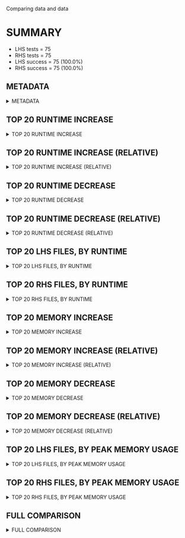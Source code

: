 Comparing data and data


# SUMMARY
- LHS tests = 75
- RHS tests = 75
- LHS success = 75  (100.0%)
- RHS success = 75  (100.0%)


## METADATA

<details><summary>METADATA</summary>

# LHS
<pre>
Ramon benchmark for Z3
-
Job description: 
Job tag: smt_qfaufbv-threads-4-none
Runner: lev-ripper
Z3 repo: ilanashapiro/z3
Z3 commit: 47ce383ab5ffb3930ebc99a3d81d5b4e7b62f521
Z3 branch: 
Z3 options: "-T:30 smt.threads=4 tactic.default_tactic=smt smt_parallel.never_cube=true smt_parallel.share_conflicts=false smt_parallel.share_units=false"
Z3 inputs: inputs/QF_AUFBV
Z3 commit message: Merge branch 'Z3Prover:master' into parallel-solving

</pre>
# RHS
<pre>
Ramon benchmark for Z3
-
Job description: 
Job tag: smt_qfaufbv-threads-4-none
Runner: lev-ripper
Z3 repo: ilanashapiro/z3
Z3 commit: 47ce383ab5ffb3930ebc99a3d81d5b4e7b62f521
Z3 branch: 
Z3 options: "-T:30 smt.threads=4 tactic.default_tactic=smt smt_parallel.never_cube=true smt_parallel.share_conflicts=false smt_parallel.share_units=false"
Z3 inputs: inputs/QF_AUFBV
Z3 commit message: Merge branch 'Z3Prover:master' into parallel-solving

</pre>
</details>


## TOP 20 RUNTIME INCREASE

<details><summary>TOP 20 RUNTIME INCREASE</summary>

|FILE                                                                                        |TIME_L     |TIME_R     |DIFF(s)    |DIFF(%)|
|-------------|-------------:|-------------:|--------------:|------------:|
|QF_AUFBV/2019-Gonzalvez/opStructure_C_16_32_2_2.smt2                                        |  30.353s  |  30.353s  |   0.000s  | 0.0%|
|QF_AUFBV/2019-Gonzalvez/opStructure_MBA_6.smt2                                              |  30.840s  |  30.840s  |   0.000s  | 0.0%|
|QF_AUFBV/2019-Gonzalvez/opStructure_MBA_7.smt2                                              |  30.757s  |  30.757s  |   0.000s  | 0.0%|
|QF_AUFBV/2019-Gonzalvez/opStructure_NPT_1.smt2                                              |  30.049s  |  30.049s  |   0.000s  | 0.0%|
|QF_AUFBV/2019-Gonzalvez/opStructure_NPT_2.smt2                                              |   0.602s  |   0.602s  |   0.000s  | 0.0%|
|QF_AUFBV/2019-Gonzalvez/opStructure_O_16_24_2_2.smt2                                        |  30.213s  |  30.213s  |   0.000s  | 0.0%|
|QF_AUFBV/2019-Gonzalvez/opStructure_O_16_32_2_2.smt2                                        |  30.226s  |  30.226s  |   0.000s  | 0.0%|
|QF_AUFBV/2019-Gonzalvez/opStructure_O_32_16_2_2.smt2                                        |  30.227s  |  30.227s  |   0.000s  | 0.0%|
|QF_AUFBV/2019-Gonzalvez/opStructure_O_32_32_2_2.smt2                                        |  30.219s  |  30.219s  |   0.000s  | 0.0%|
|QF_AUFBV/2019-Wolf-fmbench/2018E/VexRiscv-regch0-15-compact-mem.smt2                        |  30.069s  |  30.069s  |   0.000s  | 0.0%|
|QF_AUFBV/2019-Wolf-fmbench/2018E/VexRiscv-regch0-20-compact-mem.smt2                        |  30.063s  |  30.063s  |   0.000s  | 0.0%|
|QF_AUFBV/2019-Wolf-fmbench/2018E/VexRiscv-regch0-30-compact-mem.smt2                        |  30.083s  |  30.083s  |   0.000s  | 0.0%|
|QF_AUFBV/2019-Wolf-fmbench/2018E/picorv32-check-compact-mem.smt2                            |  16.943s  |  16.943s  |   0.000s  | 0.0%|
|QF_AUFBV/2019-Wolf-fmbench/2018E/picorv32-pcregs-compact-mem.smt2                           |  30.078s  |  30.078s  |   0.000s  | 0.0%|
|QF_AUFBV/2019-Wolf-fmbench/2018E/ponylink-slaveTXlen-sat-compact-mem.smt2                   |  30.560s  |  30.560s  |   0.000s  | 0.0%|
|QF_AUFBV/2019-Wolf-fmbench/2018E/ponylink-slaveTXlen-unsat-compact-mem.smt2                 |  30.566s  |  30.566s  |   0.000s  | 0.0%|
|QF_AUFBV/2019-Wolf-fmbench/2018E/zipcpu-busdelay-compact-mem.smt2                           |  22.750s  |  22.750s  |   0.000s  | 0.0%|
|QF_AUFBV/2019-Wolf-fmbench/2018E/zipcpu-pfcache-compact-mem.smt2                            |  30.540s  |  30.540s  |   0.000s  | 0.0%|
|QF_AUFBV/2019-Wolf-fmbench/2018E/zipcpu-zipmmu-compact-mem.smt2                             |  30.094s  |  30.094s  |   0.000s  | 0.0%|
|QF_AUFBV/2019-Wolf-fmbench/2019A/picorv32_mutAX_QF_AUFBV_NONINCR.smt2                       |  30.106s  |  30.106s  |   0.000s  | 0.0%|
</details>


## TOP 20 RUNTIME INCREASE (RELATIVE)

<details><summary>TOP 20 RUNTIME INCREASE (RELATIVE)</summary>

|FILE                                                                                        |TIME_L     |TIME_R     |DIFF(s)    |DIFF(%)|
|-------------|-------------:|-------------:|--------------:|------------:|
|QF_AUFBV/2019-Gonzalvez/opStructure_C_16_32_2_2.smt2                                        |  30.353s  |  30.353s  |   0.000s  | 0.0%|
|QF_AUFBV/2019-Gonzalvez/opStructure_MBA_6.smt2                                              |  30.840s  |  30.840s  |   0.000s  | 0.0%|
|QF_AUFBV/2019-Gonzalvez/opStructure_MBA_7.smt2                                              |  30.757s  |  30.757s  |   0.000s  | 0.0%|
|QF_AUFBV/2019-Gonzalvez/opStructure_NPT_1.smt2                                              |  30.049s  |  30.049s  |   0.000s  | 0.0%|
|QF_AUFBV/2019-Gonzalvez/opStructure_NPT_2.smt2                                              |   0.602s  |   0.602s  |   0.000s  | 0.0%|
|QF_AUFBV/2019-Gonzalvez/opStructure_O_16_24_2_2.smt2                                        |  30.213s  |  30.213s  |   0.000s  | 0.0%|
|QF_AUFBV/2019-Gonzalvez/opStructure_O_16_32_2_2.smt2                                        |  30.226s  |  30.226s  |   0.000s  | 0.0%|
|QF_AUFBV/2019-Gonzalvez/opStructure_O_32_16_2_2.smt2                                        |  30.227s  |  30.227s  |   0.000s  | 0.0%|
|QF_AUFBV/2019-Gonzalvez/opStructure_O_32_32_2_2.smt2                                        |  30.219s  |  30.219s  |   0.000s  | 0.0%|
|QF_AUFBV/2019-Wolf-fmbench/2018E/VexRiscv-regch0-15-compact-mem.smt2                        |  30.069s  |  30.069s  |   0.000s  | 0.0%|
|QF_AUFBV/2019-Wolf-fmbench/2018E/VexRiscv-regch0-20-compact-mem.smt2                        |  30.063s  |  30.063s  |   0.000s  | 0.0%|
|QF_AUFBV/2019-Wolf-fmbench/2018E/VexRiscv-regch0-30-compact-mem.smt2                        |  30.083s  |  30.083s  |   0.000s  | 0.0%|
|QF_AUFBV/2019-Wolf-fmbench/2018E/picorv32-check-compact-mem.smt2                            |  16.943s  |  16.943s  |   0.000s  | 0.0%|
|QF_AUFBV/2019-Wolf-fmbench/2018E/picorv32-pcregs-compact-mem.smt2                           |  30.078s  |  30.078s  |   0.000s  | 0.0%|
|QF_AUFBV/2019-Wolf-fmbench/2018E/ponylink-slaveTXlen-sat-compact-mem.smt2                   |  30.560s  |  30.560s  |   0.000s  | 0.0%|
|QF_AUFBV/2019-Wolf-fmbench/2018E/ponylink-slaveTXlen-unsat-compact-mem.smt2                 |  30.566s  |  30.566s  |   0.000s  | 0.0%|
|QF_AUFBV/2019-Wolf-fmbench/2018E/zipcpu-busdelay-compact-mem.smt2                           |  22.750s  |  22.750s  |   0.000s  | 0.0%|
|QF_AUFBV/2019-Wolf-fmbench/2018E/zipcpu-pfcache-compact-mem.smt2                            |  30.540s  |  30.540s  |   0.000s  | 0.0%|
|QF_AUFBV/2019-Wolf-fmbench/2018E/zipcpu-zipmmu-compact-mem.smt2                             |  30.094s  |  30.094s  |   0.000s  | 0.0%|
|QF_AUFBV/2019-Wolf-fmbench/2019A/picorv32_mutAX_QF_AUFBV_NONINCR.smt2                       |  30.106s  |  30.106s  |   0.000s  | 0.0%|
</details>


## TOP 20 RUNTIME DECREASE

<details><summary>TOP 20 RUNTIME DECREASE</summary>

|FILE                                                                                        |TIME_L     |TIME_R     |DIFF(s)    |DIFF(%)|
|-------------|-------------:|-------------:|--------------:|------------:|
|QF_AUFBV/2019-Gonzalvez/opStructure_C_16_32_2_2.smt2                                        |  30.353s  |  30.353s  |   0.000s  | 0.0%|
|QF_AUFBV/2019-Gonzalvez/opStructure_MBA_6.smt2                                              |  30.840s  |  30.840s  |   0.000s  | 0.0%|
|QF_AUFBV/2019-Gonzalvez/opStructure_MBA_7.smt2                                              |  30.757s  |  30.757s  |   0.000s  | 0.0%|
|QF_AUFBV/2019-Gonzalvez/opStructure_NPT_1.smt2                                              |  30.049s  |  30.049s  |   0.000s  | 0.0%|
|QF_AUFBV/2019-Gonzalvez/opStructure_NPT_2.smt2                                              |   0.602s  |   0.602s  |   0.000s  | 0.0%|
|QF_AUFBV/2019-Gonzalvez/opStructure_O_16_24_2_2.smt2                                        |  30.213s  |  30.213s  |   0.000s  | 0.0%|
|QF_AUFBV/2019-Gonzalvez/opStructure_O_16_32_2_2.smt2                                        |  30.226s  |  30.226s  |   0.000s  | 0.0%|
|QF_AUFBV/2019-Gonzalvez/opStructure_O_32_16_2_2.smt2                                        |  30.227s  |  30.227s  |   0.000s  | 0.0%|
|QF_AUFBV/2019-Gonzalvez/opStructure_O_32_32_2_2.smt2                                        |  30.219s  |  30.219s  |   0.000s  | 0.0%|
|QF_AUFBV/2019-Wolf-fmbench/2018E/VexRiscv-regch0-15-compact-mem.smt2                        |  30.069s  |  30.069s  |   0.000s  | 0.0%|
|QF_AUFBV/2019-Wolf-fmbench/2018E/VexRiscv-regch0-20-compact-mem.smt2                        |  30.063s  |  30.063s  |   0.000s  | 0.0%|
|QF_AUFBV/2019-Wolf-fmbench/2018E/VexRiscv-regch0-30-compact-mem.smt2                        |  30.083s  |  30.083s  |   0.000s  | 0.0%|
|QF_AUFBV/2019-Wolf-fmbench/2018E/picorv32-check-compact-mem.smt2                            |  16.943s  |  16.943s  |   0.000s  | 0.0%|
|QF_AUFBV/2019-Wolf-fmbench/2018E/picorv32-pcregs-compact-mem.smt2                           |  30.078s  |  30.078s  |   0.000s  | 0.0%|
|QF_AUFBV/2019-Wolf-fmbench/2018E/ponylink-slaveTXlen-sat-compact-mem.smt2                   |  30.560s  |  30.560s  |   0.000s  | 0.0%|
|QF_AUFBV/2019-Wolf-fmbench/2018E/ponylink-slaveTXlen-unsat-compact-mem.smt2                 |  30.566s  |  30.566s  |   0.000s  | 0.0%|
|QF_AUFBV/2019-Wolf-fmbench/2018E/zipcpu-busdelay-compact-mem.smt2                           |  22.750s  |  22.750s  |   0.000s  | 0.0%|
|QF_AUFBV/2019-Wolf-fmbench/2018E/zipcpu-pfcache-compact-mem.smt2                            |  30.540s  |  30.540s  |   0.000s  | 0.0%|
|QF_AUFBV/2019-Wolf-fmbench/2018E/zipcpu-zipmmu-compact-mem.smt2                             |  30.094s  |  30.094s  |   0.000s  | 0.0%|
|QF_AUFBV/2019-Wolf-fmbench/2019A/picorv32_mutAX_QF_AUFBV_NONINCR.smt2                       |  30.106s  |  30.106s  |   0.000s  | 0.0%|
</details>


## TOP 20 RUNTIME DECREASE (RELATIVE)

<details><summary>TOP 20 RUNTIME DECREASE (RELATIVE)</summary>

|FILE                                                                                        |TIME_L     |TIME_R     |DIFF(s)    |DIFF(%)|
|-------------|-------------:|-------------:|--------------:|------------:|
|QF_AUFBV/2019-Gonzalvez/opStructure_C_16_32_2_2.smt2                                        |  30.353s  |  30.353s  |   0.000s  | 0.0%|
|QF_AUFBV/2019-Gonzalvez/opStructure_MBA_6.smt2                                              |  30.840s  |  30.840s  |   0.000s  | 0.0%|
|QF_AUFBV/2019-Gonzalvez/opStructure_MBA_7.smt2                                              |  30.757s  |  30.757s  |   0.000s  | 0.0%|
|QF_AUFBV/2019-Gonzalvez/opStructure_NPT_1.smt2                                              |  30.049s  |  30.049s  |   0.000s  | 0.0%|
|QF_AUFBV/2019-Gonzalvez/opStructure_NPT_2.smt2                                              |   0.602s  |   0.602s  |   0.000s  | 0.0%|
|QF_AUFBV/2019-Gonzalvez/opStructure_O_16_24_2_2.smt2                                        |  30.213s  |  30.213s  |   0.000s  | 0.0%|
|QF_AUFBV/2019-Gonzalvez/opStructure_O_16_32_2_2.smt2                                        |  30.226s  |  30.226s  |   0.000s  | 0.0%|
|QF_AUFBV/2019-Gonzalvez/opStructure_O_32_16_2_2.smt2                                        |  30.227s  |  30.227s  |   0.000s  | 0.0%|
|QF_AUFBV/2019-Gonzalvez/opStructure_O_32_32_2_2.smt2                                        |  30.219s  |  30.219s  |   0.000s  | 0.0%|
|QF_AUFBV/2019-Wolf-fmbench/2018E/VexRiscv-regch0-15-compact-mem.smt2                        |  30.069s  |  30.069s  |   0.000s  | 0.0%|
|QF_AUFBV/2019-Wolf-fmbench/2018E/VexRiscv-regch0-20-compact-mem.smt2                        |  30.063s  |  30.063s  |   0.000s  | 0.0%|
|QF_AUFBV/2019-Wolf-fmbench/2018E/VexRiscv-regch0-30-compact-mem.smt2                        |  30.083s  |  30.083s  |   0.000s  | 0.0%|
|QF_AUFBV/2019-Wolf-fmbench/2018E/picorv32-check-compact-mem.smt2                            |  16.943s  |  16.943s  |   0.000s  | 0.0%|
|QF_AUFBV/2019-Wolf-fmbench/2018E/picorv32-pcregs-compact-mem.smt2                           |  30.078s  |  30.078s  |   0.000s  | 0.0%|
|QF_AUFBV/2019-Wolf-fmbench/2018E/ponylink-slaveTXlen-sat-compact-mem.smt2                   |  30.560s  |  30.560s  |   0.000s  | 0.0%|
|QF_AUFBV/2019-Wolf-fmbench/2018E/ponylink-slaveTXlen-unsat-compact-mem.smt2                 |  30.566s  |  30.566s  |   0.000s  | 0.0%|
|QF_AUFBV/2019-Wolf-fmbench/2018E/zipcpu-busdelay-compact-mem.smt2                           |  22.750s  |  22.750s  |   0.000s  | 0.0%|
|QF_AUFBV/2019-Wolf-fmbench/2018E/zipcpu-pfcache-compact-mem.smt2                            |  30.540s  |  30.540s  |   0.000s  | 0.0%|
|QF_AUFBV/2019-Wolf-fmbench/2018E/zipcpu-zipmmu-compact-mem.smt2                             |  30.094s  |  30.094s  |   0.000s  | 0.0%|
|QF_AUFBV/2019-Wolf-fmbench/2019A/picorv32_mutAX_QF_AUFBV_NONINCR.smt2                       |  30.106s  |  30.106s  |   0.000s  | 0.0%|
</details>


## TOP 20 LHS FILES, BY RUNTIME

<details><summary>TOP 20 LHS FILES, BY RUNTIME</summary>

|FILE                                                                                       |TIME     |MEM        |
|------------|----------:|---------:|
|QF_AUFBV/20231002-nysm/sha512_block_data_order_loop_inductive_invariantLoopInductive.smt2  |  30.985s |9541.0MiB|
|QF_AUFBV/20231002-nysm/sha512_block_armv8_loop_inductive_invariantLoopInductive.smt2       |  30.969s |8642.0MiB|
|QF_AUFBV/2019-Gonzalvez/opStructure_MBA_6.smt2                                             |  30.840s |7368.0MiB|
|QF_AUFBV/2019-Gonzalvez/opStructure_MBA_7.smt2                                             |  30.757s |7236.0MiB|
|QF_AUFBV/2019-Wolf-fmbench/2018E/ponylink-slaveTXlen-unsat-compact-mem.smt2                |  30.566s |4849.0MiB|
|QF_AUFBV/2019-Wolf-fmbench/2018E/ponylink-slaveTXlen-sat-compact-mem.smt2                  |  30.560s |4960.0MiB|
|QF_AUFBV/2019-Wolf-fmbench/2018E/zipcpu-pfcache-compact-mem.smt2                           |  30.540s |4564.0MiB|
|QF_AUFBV/20231002-nysm/sha512_block_armv8_loop_inductive_invariant_no_rewriteLoopInductive.smt2 |  30.465s |3337.0MiB|
|QF_AUFBV/20231002-nysm/sha512_block_data_order_one_block_correct_fn_calls_equal_no_rewrite.smt2 |  30.375s |3193.0MiB|
|QF_AUFBV/20231002-nysm/sha512_block_data_order_loop_inductive_invariant_no_rewriteLoopInductive.smt2 |  30.367s |2827.0MiB|
|QF_AUFBV/20210301-Alive2/gcc/073_gcc.smt2                                                  |  30.359s |3109.0MiB|
|QF_AUFBV/2019-Gonzalvez/opStructure_C_16_32_2_2.smt2                                       |  30.353s |2963.0MiB|
|QF_AUFBV/2019-Gonzalvez/opStructure_O_32_16_2_2.smt2                                       |  30.227s |1865.0MiB|
|QF_AUFBV/2019-Gonzalvez/opStructure_O_16_32_2_2.smt2                                       |  30.226s |1879.0MiB|
|QF_AUFBV/2019-Gonzalvez/opStructure_O_32_32_2_2.smt2                                       |  30.219s |1950.0MiB|
|QF_AUFBV/2019-Gonzalvez/opStructure_O_16_24_2_2.smt2                                       |  30.213s |1830.0MiB|
|QF_AUFBV/20210301-Alive2/sqlite3/823_sqlite3.smt2                                          |  30.180s |1440.0MiB|
|QF_AUFBV/2019-Wolf-fmbench/2019A/picorv32_mutCY_QF_AUFBV_NONINCR.smt2                      |  30.115s |680.0MiB|
|QF_AUFBV/2019-Wolf-fmbench/2019A/picorv32_mutBX_QF_AUFBV_NONINCR.smt2                      |  30.114s |781.0MiB|
|QF_AUFBV/2019-Wolf-fmbench/2019A/picorv32_mutAX_QF_AUFBV_NONINCR.smt2                      |  30.106s |662.0MiB|
</details>


## TOP 20 RHS FILES, BY RUNTIME

<details><summary>TOP 20 RHS FILES, BY RUNTIME</summary>

|FILE                                                                                       |TIME     |MEM        |
|------------|----------:|---------:|
|QF_AUFBV/20231002-nysm/sha512_block_data_order_loop_inductive_invariantLoopInductive.smt2  |  30.985s |9541.0MiB|
|QF_AUFBV/20231002-nysm/sha512_block_armv8_loop_inductive_invariantLoopInductive.smt2       |  30.969s |8642.0MiB|
|QF_AUFBV/2019-Gonzalvez/opStructure_MBA_6.smt2                                             |  30.840s |7368.0MiB|
|QF_AUFBV/2019-Gonzalvez/opStructure_MBA_7.smt2                                             |  30.757s |7236.0MiB|
|QF_AUFBV/2019-Wolf-fmbench/2018E/ponylink-slaveTXlen-unsat-compact-mem.smt2                |  30.566s |4849.0MiB|
|QF_AUFBV/2019-Wolf-fmbench/2018E/ponylink-slaveTXlen-sat-compact-mem.smt2                  |  30.560s |4960.0MiB|
|QF_AUFBV/2019-Wolf-fmbench/2018E/zipcpu-pfcache-compact-mem.smt2                           |  30.540s |4564.0MiB|
|QF_AUFBV/20231002-nysm/sha512_block_armv8_loop_inductive_invariant_no_rewriteLoopInductive.smt2 |  30.465s |3337.0MiB|
|QF_AUFBV/20231002-nysm/sha512_block_data_order_one_block_correct_fn_calls_equal_no_rewrite.smt2 |  30.375s |3193.0MiB|
|QF_AUFBV/20231002-nysm/sha512_block_data_order_loop_inductive_invariant_no_rewriteLoopInductive.smt2 |  30.367s |2827.0MiB|
|QF_AUFBV/20210301-Alive2/gcc/073_gcc.smt2                                                  |  30.359s |3109.0MiB|
|QF_AUFBV/2019-Gonzalvez/opStructure_C_16_32_2_2.smt2                                       |  30.353s |2963.0MiB|
|QF_AUFBV/2019-Gonzalvez/opStructure_O_32_16_2_2.smt2                                       |  30.227s |1865.0MiB|
|QF_AUFBV/2019-Gonzalvez/opStructure_O_16_32_2_2.smt2                                       |  30.226s |1879.0MiB|
|QF_AUFBV/2019-Gonzalvez/opStructure_O_32_32_2_2.smt2                                       |  30.219s |1950.0MiB|
|QF_AUFBV/2019-Gonzalvez/opStructure_O_16_24_2_2.smt2                                       |  30.213s |1830.0MiB|
|QF_AUFBV/20210301-Alive2/sqlite3/823_sqlite3.smt2                                          |  30.180s |1440.0MiB|
|QF_AUFBV/2019-Wolf-fmbench/2019A/picorv32_mutCY_QF_AUFBV_NONINCR.smt2                      |  30.115s |680.0MiB|
|QF_AUFBV/2019-Wolf-fmbench/2019A/picorv32_mutBX_QF_AUFBV_NONINCR.smt2                      |  30.114s |781.0MiB|
|QF_AUFBV/2019-Wolf-fmbench/2019A/picorv32_mutAX_QF_AUFBV_NONINCR.smt2                      |  30.106s |662.0MiB|
</details>


## TOP 20 MEMORY INCREASE

<details><summary>TOP 20 MEMORY INCREASE</summary>

|FILE                                                                                        |MEM_L         |MEM_R         |DIFF            |DIFF(%)|
|-------------|-------------:|-------------:|--------------:|------------:|
|QF_AUFBV/2019-Gonzalvez/opStructure_C_16_32_2_2.smt2                                        |2963.0MiB|2963.0MiB|0B| 0.0%|
|QF_AUFBV/2019-Gonzalvez/opStructure_MBA_6.smt2                                              |7368.0MiB|7368.0MiB|0B| 0.0%|
|QF_AUFBV/2019-Gonzalvez/opStructure_MBA_7.smt2                                              |7236.0MiB|7236.0MiB|0B| 0.0%|
|QF_AUFBV/2019-Gonzalvez/opStructure_NPT_1.smt2                                              |398.0MiB|398.0MiB|0B| 0.0%|
|QF_AUFBV/2019-Gonzalvez/opStructure_NPT_2.smt2                                              |135.0MiB|135.0MiB|0B| 0.0%|
|QF_AUFBV/2019-Gonzalvez/opStructure_O_16_24_2_2.smt2                                        |1830.0MiB|1830.0MiB|0B| 0.0%|
|QF_AUFBV/2019-Gonzalvez/opStructure_O_16_32_2_2.smt2                                        |1879.0MiB|1879.0MiB|0B| 0.0%|
|QF_AUFBV/2019-Gonzalvez/opStructure_O_32_16_2_2.smt2                                        |1865.0MiB|1865.0MiB|0B| 0.0%|
|QF_AUFBV/2019-Gonzalvez/opStructure_O_32_32_2_2.smt2                                        |1950.0MiB|1950.0MiB|0B| 0.0%|
|QF_AUFBV/2019-Wolf-fmbench/2018E/VexRiscv-regch0-15-compact-mem.smt2                        |319.0MiB|319.0MiB|0B| 0.0%|
|QF_AUFBV/2019-Wolf-fmbench/2018E/VexRiscv-regch0-20-compact-mem.smt2                        |382.0MiB|382.0MiB|0B| 0.0%|
|QF_AUFBV/2019-Wolf-fmbench/2018E/VexRiscv-regch0-30-compact-mem.smt2                        |634.0MiB|634.0MiB|0B| 0.0%|
|QF_AUFBV/2019-Wolf-fmbench/2018E/picorv32-check-compact-mem.smt2                            |560.0MiB|560.0MiB|0B| 0.0%|
|QF_AUFBV/2019-Wolf-fmbench/2018E/picorv32-pcregs-compact-mem.smt2                           |419.0MiB|419.0MiB|0B| 0.0%|
|QF_AUFBV/2019-Wolf-fmbench/2018E/ponylink-slaveTXlen-sat-compact-mem.smt2                   |4960.0MiB|4960.0MiB|0B| 0.0%|
|QF_AUFBV/2019-Wolf-fmbench/2018E/ponylink-slaveTXlen-unsat-compact-mem.smt2                 |4849.0MiB|4849.0MiB|0B| 0.0%|
|QF_AUFBV/2019-Wolf-fmbench/2018E/zipcpu-busdelay-compact-mem.smt2                           |569.0MiB|569.0MiB|0B| 0.0%|
|QF_AUFBV/2019-Wolf-fmbench/2018E/zipcpu-pfcache-compact-mem.smt2                            |4564.0MiB|4564.0MiB|0B| 0.0%|
|QF_AUFBV/2019-Wolf-fmbench/2018E/zipcpu-zipmmu-compact-mem.smt2                             |627.0MiB|627.0MiB|0B| 0.0%|
|QF_AUFBV/2019-Wolf-fmbench/2019A/picorv32_mutAX_QF_AUFBV_NONINCR.smt2                       |662.0MiB|662.0MiB|0B| 0.0%|
</details>


## TOP 20 MEMORY INCREASE (RELATIVE)

<details><summary>TOP 20 MEMORY INCREASE (RELATIVE)</summary>

|FILE                                                                                        |MEM_L         |MEM_R         |DIFF            |DIFF(%)|
|-------------|-------------:|-------------:|--------------:|------------:|
|QF_AUFBV/2019-Gonzalvez/opStructure_C_16_32_2_2.smt2                                        |2963.0MiB|2963.0MiB|0B| 0.0%|
|QF_AUFBV/2019-Gonzalvez/opStructure_MBA_6.smt2                                              |7368.0MiB|7368.0MiB|0B| 0.0%|
|QF_AUFBV/2019-Gonzalvez/opStructure_MBA_7.smt2                                              |7236.0MiB|7236.0MiB|0B| 0.0%|
|QF_AUFBV/2019-Gonzalvez/opStructure_NPT_1.smt2                                              |398.0MiB|398.0MiB|0B| 0.0%|
|QF_AUFBV/2019-Gonzalvez/opStructure_NPT_2.smt2                                              |135.0MiB|135.0MiB|0B| 0.0%|
|QF_AUFBV/2019-Gonzalvez/opStructure_O_16_24_2_2.smt2                                        |1830.0MiB|1830.0MiB|0B| 0.0%|
|QF_AUFBV/2019-Gonzalvez/opStructure_O_16_32_2_2.smt2                                        |1879.0MiB|1879.0MiB|0B| 0.0%|
|QF_AUFBV/2019-Gonzalvez/opStructure_O_32_16_2_2.smt2                                        |1865.0MiB|1865.0MiB|0B| 0.0%|
|QF_AUFBV/2019-Gonzalvez/opStructure_O_32_32_2_2.smt2                                        |1950.0MiB|1950.0MiB|0B| 0.0%|
|QF_AUFBV/2019-Wolf-fmbench/2018E/VexRiscv-regch0-15-compact-mem.smt2                        |319.0MiB|319.0MiB|0B| 0.0%|
|QF_AUFBV/2019-Wolf-fmbench/2018E/VexRiscv-regch0-20-compact-mem.smt2                        |382.0MiB|382.0MiB|0B| 0.0%|
|QF_AUFBV/2019-Wolf-fmbench/2018E/VexRiscv-regch0-30-compact-mem.smt2                        |634.0MiB|634.0MiB|0B| 0.0%|
|QF_AUFBV/2019-Wolf-fmbench/2018E/picorv32-check-compact-mem.smt2                            |560.0MiB|560.0MiB|0B| 0.0%|
|QF_AUFBV/2019-Wolf-fmbench/2018E/picorv32-pcregs-compact-mem.smt2                           |419.0MiB|419.0MiB|0B| 0.0%|
|QF_AUFBV/2019-Wolf-fmbench/2018E/ponylink-slaveTXlen-sat-compact-mem.smt2                   |4960.0MiB|4960.0MiB|0B| 0.0%|
|QF_AUFBV/2019-Wolf-fmbench/2018E/ponylink-slaveTXlen-unsat-compact-mem.smt2                 |4849.0MiB|4849.0MiB|0B| 0.0%|
|QF_AUFBV/2019-Wolf-fmbench/2018E/zipcpu-busdelay-compact-mem.smt2                           |569.0MiB|569.0MiB|0B| 0.0%|
|QF_AUFBV/2019-Wolf-fmbench/2018E/zipcpu-pfcache-compact-mem.smt2                            |4564.0MiB|4564.0MiB|0B| 0.0%|
|QF_AUFBV/2019-Wolf-fmbench/2018E/zipcpu-zipmmu-compact-mem.smt2                             |627.0MiB|627.0MiB|0B| 0.0%|
|QF_AUFBV/2019-Wolf-fmbench/2019A/picorv32_mutAX_QF_AUFBV_NONINCR.smt2                       |662.0MiB|662.0MiB|0B| 0.0%|
</details>


## TOP 20 MEMORY DECREASE

<details><summary>TOP 20 MEMORY DECREASE</summary>

|FILE                                                                                        |MEM_L         |MEM_R         |DIFF            |DIFF(%)|
|-------------|-------------:|-------------:|--------------:|------------:|
|QF_AUFBV/2019-Gonzalvez/opStructure_C_16_32_2_2.smt2                                        |2963.0MiB|2963.0MiB|0B| 0.0%|
|QF_AUFBV/2019-Gonzalvez/opStructure_MBA_6.smt2                                              |7368.0MiB|7368.0MiB|0B| 0.0%|
|QF_AUFBV/2019-Gonzalvez/opStructure_MBA_7.smt2                                              |7236.0MiB|7236.0MiB|0B| 0.0%|
|QF_AUFBV/2019-Gonzalvez/opStructure_NPT_1.smt2                                              |398.0MiB|398.0MiB|0B| 0.0%|
|QF_AUFBV/2019-Gonzalvez/opStructure_NPT_2.smt2                                              |135.0MiB|135.0MiB|0B| 0.0%|
|QF_AUFBV/2019-Gonzalvez/opStructure_O_16_24_2_2.smt2                                        |1830.0MiB|1830.0MiB|0B| 0.0%|
|QF_AUFBV/2019-Gonzalvez/opStructure_O_16_32_2_2.smt2                                        |1879.0MiB|1879.0MiB|0B| 0.0%|
|QF_AUFBV/2019-Gonzalvez/opStructure_O_32_16_2_2.smt2                                        |1865.0MiB|1865.0MiB|0B| 0.0%|
|QF_AUFBV/2019-Gonzalvez/opStructure_O_32_32_2_2.smt2                                        |1950.0MiB|1950.0MiB|0B| 0.0%|
|QF_AUFBV/2019-Wolf-fmbench/2018E/VexRiscv-regch0-15-compact-mem.smt2                        |319.0MiB|319.0MiB|0B| 0.0%|
|QF_AUFBV/2019-Wolf-fmbench/2018E/VexRiscv-regch0-20-compact-mem.smt2                        |382.0MiB|382.0MiB|0B| 0.0%|
|QF_AUFBV/2019-Wolf-fmbench/2018E/VexRiscv-regch0-30-compact-mem.smt2                        |634.0MiB|634.0MiB|0B| 0.0%|
|QF_AUFBV/2019-Wolf-fmbench/2018E/picorv32-check-compact-mem.smt2                            |560.0MiB|560.0MiB|0B| 0.0%|
|QF_AUFBV/2019-Wolf-fmbench/2018E/picorv32-pcregs-compact-mem.smt2                           |419.0MiB|419.0MiB|0B| 0.0%|
|QF_AUFBV/2019-Wolf-fmbench/2018E/ponylink-slaveTXlen-sat-compact-mem.smt2                   |4960.0MiB|4960.0MiB|0B| 0.0%|
|QF_AUFBV/2019-Wolf-fmbench/2018E/ponylink-slaveTXlen-unsat-compact-mem.smt2                 |4849.0MiB|4849.0MiB|0B| 0.0%|
|QF_AUFBV/2019-Wolf-fmbench/2018E/zipcpu-busdelay-compact-mem.smt2                           |569.0MiB|569.0MiB|0B| 0.0%|
|QF_AUFBV/2019-Wolf-fmbench/2018E/zipcpu-pfcache-compact-mem.smt2                            |4564.0MiB|4564.0MiB|0B| 0.0%|
|QF_AUFBV/2019-Wolf-fmbench/2018E/zipcpu-zipmmu-compact-mem.smt2                             |627.0MiB|627.0MiB|0B| 0.0%|
|QF_AUFBV/2019-Wolf-fmbench/2019A/picorv32_mutAX_QF_AUFBV_NONINCR.smt2                       |662.0MiB|662.0MiB|0B| 0.0%|
</details>


## TOP 20 MEMORY DECREASE (RELATIVE)

<details><summary>TOP 20 MEMORY DECREASE (RELATIVE)</summary>

|FILE                                                                                        |MEM_L         |MEM_R         |DIFF            |DIFF(%)|
|-------------|-------------:|-------------:|--------------:|------------:|
|QF_AUFBV/2019-Gonzalvez/opStructure_C_16_32_2_2.smt2                                        |2963.0MiB|2963.0MiB|0B| 0.0%|
|QF_AUFBV/2019-Gonzalvez/opStructure_MBA_6.smt2                                              |7368.0MiB|7368.0MiB|0B| 0.0%|
|QF_AUFBV/2019-Gonzalvez/opStructure_MBA_7.smt2                                              |7236.0MiB|7236.0MiB|0B| 0.0%|
|QF_AUFBV/2019-Gonzalvez/opStructure_NPT_1.smt2                                              |398.0MiB|398.0MiB|0B| 0.0%|
|QF_AUFBV/2019-Gonzalvez/opStructure_NPT_2.smt2                                              |135.0MiB|135.0MiB|0B| 0.0%|
|QF_AUFBV/2019-Gonzalvez/opStructure_O_16_24_2_2.smt2                                        |1830.0MiB|1830.0MiB|0B| 0.0%|
|QF_AUFBV/2019-Gonzalvez/opStructure_O_16_32_2_2.smt2                                        |1879.0MiB|1879.0MiB|0B| 0.0%|
|QF_AUFBV/2019-Gonzalvez/opStructure_O_32_16_2_2.smt2                                        |1865.0MiB|1865.0MiB|0B| 0.0%|
|QF_AUFBV/2019-Gonzalvez/opStructure_O_32_32_2_2.smt2                                        |1950.0MiB|1950.0MiB|0B| 0.0%|
|QF_AUFBV/2019-Wolf-fmbench/2018E/VexRiscv-regch0-15-compact-mem.smt2                        |319.0MiB|319.0MiB|0B| 0.0%|
|QF_AUFBV/2019-Wolf-fmbench/2018E/VexRiscv-regch0-20-compact-mem.smt2                        |382.0MiB|382.0MiB|0B| 0.0%|
|QF_AUFBV/2019-Wolf-fmbench/2018E/VexRiscv-regch0-30-compact-mem.smt2                        |634.0MiB|634.0MiB|0B| 0.0%|
|QF_AUFBV/2019-Wolf-fmbench/2018E/picorv32-check-compact-mem.smt2                            |560.0MiB|560.0MiB|0B| 0.0%|
|QF_AUFBV/2019-Wolf-fmbench/2018E/picorv32-pcregs-compact-mem.smt2                           |419.0MiB|419.0MiB|0B| 0.0%|
|QF_AUFBV/2019-Wolf-fmbench/2018E/ponylink-slaveTXlen-sat-compact-mem.smt2                   |4960.0MiB|4960.0MiB|0B| 0.0%|
|QF_AUFBV/2019-Wolf-fmbench/2018E/ponylink-slaveTXlen-unsat-compact-mem.smt2                 |4849.0MiB|4849.0MiB|0B| 0.0%|
|QF_AUFBV/2019-Wolf-fmbench/2018E/zipcpu-busdelay-compact-mem.smt2                           |569.0MiB|569.0MiB|0B| 0.0%|
|QF_AUFBV/2019-Wolf-fmbench/2018E/zipcpu-pfcache-compact-mem.smt2                            |4564.0MiB|4564.0MiB|0B| 0.0%|
|QF_AUFBV/2019-Wolf-fmbench/2018E/zipcpu-zipmmu-compact-mem.smt2                             |627.0MiB|627.0MiB|0B| 0.0%|
|QF_AUFBV/2019-Wolf-fmbench/2019A/picorv32_mutAX_QF_AUFBV_NONINCR.smt2                       |662.0MiB|662.0MiB|0B| 0.0%|
</details>


## TOP 20 LHS FILES, BY PEAK MEMORY USAGE

<details><summary>TOP 20 LHS FILES, BY PEAK MEMORY USAGE</summary>

|FILE                                                                                       |TIME     |MEM        |
|------------|----------:|---------:|
|QF_AUFBV/20231002-nysm/sha512_block_data_order_loop_inductive_invariantLoopInductive.smt2  |  30.985s |9541.0MiB|
|QF_AUFBV/20231002-nysm/sha512_block_armv8_loop_inductive_invariantLoopInductive.smt2       |  30.969s |8642.0MiB|
|QF_AUFBV/2019-Gonzalvez/opStructure_MBA_6.smt2                                             |  30.840s |7368.0MiB|
|QF_AUFBV/2019-Gonzalvez/opStructure_MBA_7.smt2                                             |  30.757s |7236.0MiB|
|QF_AUFBV/2019-Wolf-fmbench/2018E/ponylink-slaveTXlen-sat-compact-mem.smt2                  |  30.560s |4960.0MiB|
|QF_AUFBV/2019-Wolf-fmbench/2018E/ponylink-slaveTXlen-unsat-compact-mem.smt2                |  30.566s |4849.0MiB|
|QF_AUFBV/2019-Wolf-fmbench/2018E/zipcpu-pfcache-compact-mem.smt2                           |  30.540s |4564.0MiB|
|QF_AUFBV/20231002-nysm/sha512_block_armv8_loop_inductive_invariant_no_rewriteLoopInductive.smt2 |  30.465s |3337.0MiB|
|QF_AUFBV/20231002-nysm/sha512_block_data_order_one_block_correct_fn_calls_equal_no_rewrite.smt2 |  30.375s |3193.0MiB|
|QF_AUFBV/20210301-Alive2/gcc/073_gcc.smt2                                                  |  30.359s |3109.0MiB|
|QF_AUFBV/2019-Gonzalvez/opStructure_C_16_32_2_2.smt2                                       |  30.353s |2963.0MiB|
|QF_AUFBV/20231002-nysm/sha512_block_data_order_loop_inductive_invariant_no_rewriteLoopInductive.smt2 |  30.367s |2827.0MiB|
|QF_AUFBV/2019-Gonzalvez/opStructure_O_32_32_2_2.smt2                                       |  30.219s |1950.0MiB|
|QF_AUFBV/2019-Gonzalvez/opStructure_O_16_32_2_2.smt2                                       |  30.226s |1879.0MiB|
|QF_AUFBV/2019-Gonzalvez/opStructure_O_32_16_2_2.smt2                                       |  30.227s |1865.0MiB|
|QF_AUFBV/2019-Gonzalvez/opStructure_O_16_24_2_2.smt2                                       |  30.213s |1830.0MiB|
|QF_AUFBV/20210301-Alive2/sqlite3/823_sqlite3.smt2                                          |  30.180s |1440.0MiB|
|QF_AUFBV/2019-Wolf-fmbench/2019A/picorv32_mutBX_QF_AUFBV_NONINCR.smt2                      |  30.114s |781.0MiB|
|QF_AUFBV/2019-Wolf-fmbench/2019A/picorv32_mutCX_QF_AUFBV_NONINCR.smt2                      |  30.103s |771.0MiB|
|QF_AUFBV/ecc/com.galois.ecc.P384ECC64.ec_full_sub1.short.smt2                              |  25.867s |724.0MiB|
</details>


## TOP 20 RHS FILES, BY PEAK MEMORY USAGE

<details><summary>TOP 20 RHS FILES, BY PEAK MEMORY USAGE</summary>

|FILE                                                                                       |TIME     |MEM        |
|------------|----------:|---------:|
|QF_AUFBV/20231002-nysm/sha512_block_data_order_loop_inductive_invariantLoopInductive.smt2  |  30.985s |9541.0MiB|
|QF_AUFBV/20231002-nysm/sha512_block_armv8_loop_inductive_invariantLoopInductive.smt2       |  30.969s |8642.0MiB|
|QF_AUFBV/2019-Gonzalvez/opStructure_MBA_6.smt2                                             |  30.840s |7368.0MiB|
|QF_AUFBV/2019-Gonzalvez/opStructure_MBA_7.smt2                                             |  30.757s |7236.0MiB|
|QF_AUFBV/2019-Wolf-fmbench/2018E/ponylink-slaveTXlen-sat-compact-mem.smt2                  |  30.560s |4960.0MiB|
|QF_AUFBV/2019-Wolf-fmbench/2018E/ponylink-slaveTXlen-unsat-compact-mem.smt2                |  30.566s |4849.0MiB|
|QF_AUFBV/2019-Wolf-fmbench/2018E/zipcpu-pfcache-compact-mem.smt2                           |  30.540s |4564.0MiB|
|QF_AUFBV/20231002-nysm/sha512_block_armv8_loop_inductive_invariant_no_rewriteLoopInductive.smt2 |  30.465s |3337.0MiB|
|QF_AUFBV/20231002-nysm/sha512_block_data_order_one_block_correct_fn_calls_equal_no_rewrite.smt2 |  30.375s |3193.0MiB|
|QF_AUFBV/20210301-Alive2/gcc/073_gcc.smt2                                                  |  30.359s |3109.0MiB|
|QF_AUFBV/2019-Gonzalvez/opStructure_C_16_32_2_2.smt2                                       |  30.353s |2963.0MiB|
|QF_AUFBV/20231002-nysm/sha512_block_data_order_loop_inductive_invariant_no_rewriteLoopInductive.smt2 |  30.367s |2827.0MiB|
|QF_AUFBV/2019-Gonzalvez/opStructure_O_32_32_2_2.smt2                                       |  30.219s |1950.0MiB|
|QF_AUFBV/2019-Gonzalvez/opStructure_O_16_32_2_2.smt2                                       |  30.226s |1879.0MiB|
|QF_AUFBV/2019-Gonzalvez/opStructure_O_32_16_2_2.smt2                                       |  30.227s |1865.0MiB|
|QF_AUFBV/2019-Gonzalvez/opStructure_O_16_24_2_2.smt2                                       |  30.213s |1830.0MiB|
|QF_AUFBV/20210301-Alive2/sqlite3/823_sqlite3.smt2                                          |  30.180s |1440.0MiB|
|QF_AUFBV/2019-Wolf-fmbench/2019A/picorv32_mutBX_QF_AUFBV_NONINCR.smt2                      |  30.114s |781.0MiB|
|QF_AUFBV/2019-Wolf-fmbench/2019A/picorv32_mutCX_QF_AUFBV_NONINCR.smt2                      |  30.103s |771.0MiB|
|QF_AUFBV/ecc/com.galois.ecc.P384ECC64.ec_full_sub1.short.smt2                              |  25.867s |724.0MiB|
</details>


## FULL COMPARISON

<details><summary>FULL COMPARISON</summary>

|FILE                                                                                        |TIME_L     |TIME_R     |DIFF(s)    |DIFF(%)|
|-------------|-------------:|-------------:|--------------:|------------:|
|QF_AUFBV/2019-Gonzalvez/opStructure_C_16_32_2_2.smt2                                        |  30.353s  |  30.353s  |   0.000s  | 0.0%|
|QF_AUFBV/2019-Gonzalvez/opStructure_MBA_6.smt2                                              |  30.840s  |  30.840s  |   0.000s  | 0.0%|
|QF_AUFBV/2019-Gonzalvez/opStructure_MBA_7.smt2                                              |  30.757s  |  30.757s  |   0.000s  | 0.0%|
|QF_AUFBV/2019-Gonzalvez/opStructure_NPT_1.smt2                                              |  30.049s  |  30.049s  |   0.000s  | 0.0%|
|QF_AUFBV/2019-Gonzalvez/opStructure_NPT_2.smt2                                              |   0.602s  |   0.602s  |   0.000s  | 0.0%|
|QF_AUFBV/2019-Gonzalvez/opStructure_O_16_24_2_2.smt2                                        |  30.213s  |  30.213s  |   0.000s  | 0.0%|
|QF_AUFBV/2019-Gonzalvez/opStructure_O_16_32_2_2.smt2                                        |  30.226s  |  30.226s  |   0.000s  | 0.0%|
|QF_AUFBV/2019-Gonzalvez/opStructure_O_32_16_2_2.smt2                                        |  30.227s  |  30.227s  |   0.000s  | 0.0%|
|QF_AUFBV/2019-Gonzalvez/opStructure_O_32_32_2_2.smt2                                        |  30.219s  |  30.219s  |   0.000s  | 0.0%|
|QF_AUFBV/2019-Wolf-fmbench/2018E/VexRiscv-regch0-15-compact-mem.smt2                        |  30.069s  |  30.069s  |   0.000s  | 0.0%|
|QF_AUFBV/2019-Wolf-fmbench/2018E/VexRiscv-regch0-20-compact-mem.smt2                        |  30.063s  |  30.063s  |   0.000s  | 0.0%|
|QF_AUFBV/2019-Wolf-fmbench/2018E/VexRiscv-regch0-30-compact-mem.smt2                        |  30.083s  |  30.083s  |   0.000s  | 0.0%|
|QF_AUFBV/2019-Wolf-fmbench/2018E/picorv32-check-compact-mem.smt2                            |  16.943s  |  16.943s  |   0.000s  | 0.0%|
|QF_AUFBV/2019-Wolf-fmbench/2018E/picorv32-pcregs-compact-mem.smt2                           |  30.078s  |  30.078s  |   0.000s  | 0.0%|
|QF_AUFBV/2019-Wolf-fmbench/2018E/ponylink-slaveTXlen-sat-compact-mem.smt2                   |  30.560s  |  30.560s  |   0.000s  | 0.0%|
|QF_AUFBV/2019-Wolf-fmbench/2018E/ponylink-slaveTXlen-unsat-compact-mem.smt2                 |  30.566s  |  30.566s  |   0.000s  | 0.0%|
|QF_AUFBV/2019-Wolf-fmbench/2018E/zipcpu-busdelay-compact-mem.smt2                           |  22.750s  |  22.750s  |   0.000s  | 0.0%|
|QF_AUFBV/2019-Wolf-fmbench/2018E/zipcpu-pfcache-compact-mem.smt2                            |  30.540s  |  30.540s  |   0.000s  | 0.0%|
|QF_AUFBV/2019-Wolf-fmbench/2018E/zipcpu-zipmmu-compact-mem.smt2                             |  30.094s  |  30.094s  |   0.000s  | 0.0%|
|QF_AUFBV/2019-Wolf-fmbench/2019A/picorv32_mutAX_QF_AUFBV_NONINCR.smt2                       |  30.106s  |  30.106s  |   0.000s  | 0.0%|
|QF_AUFBV/2019-Wolf-fmbench/2019A/picorv32_mutAY_QF_AUFBV_NONINCR.smt2                       |  30.100s  |  30.100s  |   0.000s  | 0.0%|
|QF_AUFBV/2019-Wolf-fmbench/2019A/picorv32_mutBX_QF_AUFBV_NONINCR.smt2                       |  30.114s  |  30.114s  |   0.000s  | 0.0%|
|QF_AUFBV/2019-Wolf-fmbench/2019A/picorv32_mutBY_QF_AUFBV_NONINCR.smt2                       |  30.091s  |  30.091s  |   0.000s  | 0.0%|
|QF_AUFBV/2019-Wolf-fmbench/2019A/picorv32_mutCX_QF_AUFBV_NONINCR.smt2                       |  30.103s  |  30.103s  |   0.000s  | 0.0%|
|QF_AUFBV/2019-Wolf-fmbench/2019A/picorv32_mutCY_QF_AUFBV_NONINCR.smt2                       |  30.115s  |  30.115s  |   0.000s  | 0.0%|
|QF_AUFBV/20210301-Alive2-partial-undef/gcc/204_gcc.smt2                                     |   3.241s  |   3.241s  |   0.000s  | 0.0%|
|QF_AUFBV/20210301-Alive2-partial-undef/gzip/322_gzip.smt2                                   |   0.143s  |   0.143s  |   0.000s  | 0.0%|
|QF_AUFBV/20210301-Alive2-partial-undef/gzip/332_gzip.smt2                                   |   0.327s  |   0.327s  |   0.000s  | 0.0%|
|QF_AUFBV/20210301-Alive2-partial-undef/sqlite3/891_sqlite3.smt2                             |   3.650s  |   3.650s  |   0.000s  | 0.0%|
|QF_AUFBV/20210301-Alive2/gcc/033_gcc.smt2                                                   |  30.071s  |  30.071s  |   0.000s  | 0.0%|
|QF_AUFBV/20210301-Alive2/gcc/073_gcc.smt2                                                   |  30.359s  |  30.359s  |   0.000s  | 0.0%|
|QF_AUFBV/20210301-Alive2/gzip/250_gzip.smt2                                                 |   0.082s  |   0.082s  |   0.000s  | 0.0%|
|QF_AUFBV/20210301-Alive2/gzip/272_gzip.smt2                                                 |   0.163s  |   0.163s  |   0.000s  | 0.0%|
|QF_AUFBV/20210301-Alive2/ph7/708_ph7.smt2                                                   |   2.260s  |   2.260s  |   0.000s  | 0.0%|
|QF_AUFBV/20210301-Alive2/sqlite3/823_sqlite3.smt2                                           |  30.180s  |  30.180s  |   0.000s  | 0.0%|
|QF_AUFBV/20210301-Alive2/sqlite3/906_sqlite3.smt2                                           |  30.060s  |  30.060s  |   0.000s  | 0.0%|
|QF_AUFBV/20231002-nysm/sha512_block_armv8_loop_inductive_invariantLoopInductive.smt2        |  30.969s  |  30.969s  |   0.000s  | 0.0%|
|QF_AUFBV/20231002-nysm/sha512_block_armv8_loop_inductive_invariant_no_rewriteLoopInductive.smt2  |  30.465s  |  30.465s  |   0.000s  | 0.0%|
|QF_AUFBV/20231002-nysm/sha512_block_armv8_one_block_correct_fn_calls_equal.smt2             |   0.139s  |   0.139s  |   0.000s  | 0.0%|
|QF_AUFBV/20231002-nysm/sha512_block_armv8_one_block_correct_fn_calls_equal_no_rewrite.smt2  |   5.197s  |   5.197s  |   0.000s  | 0.0%|
|QF_AUFBV/20231002-nysm/sha512_block_data_order_loop_inductive_invariantLoopInductive.smt2   |  30.985s  |  30.985s  |   0.000s  | 0.0%|
|QF_AUFBV/20231002-nysm/sha512_block_data_order_loop_inductive_invariant_no_rewriteLoopInductive.smt2  |  30.367s  |  30.367s  |   0.000s  | 0.0%|
|QF_AUFBV/20231002-nysm/sha512_block_data_order_one_block_correct_fn_calls_equal.smt2        |   0.133s  |   0.133s  |   0.000s  | 0.0%|
|QF_AUFBV/20231002-nysm/sha512_block_data_order_one_block_correct_fn_calls_equal_no_rewrite.smt2  |  30.375s  |  30.375s  |   0.000s  | 0.0%|
|QF_AUFBV/ecc/com.galois.ecc.P384ECC64.ec_full_add1.short.smt2                               |   0.086s  |   0.086s  |   0.000s  | 0.0%|
|QF_AUFBV/ecc/com.galois.ecc.P384ECC64.ec_full_add2.short.smt2                               |   0.133s  |   0.133s  |   0.000s  | 0.0%|
|QF_AUFBV/ecc/com.galois.ecc.P384ECC64.ec_full_add3.short.smt2                               |   0.177s  |   0.177s  |   0.000s  | 0.0%|
|QF_AUFBV/ecc/com.galois.ecc.P384ECC64.ec_full_add4.short.smt2                               |   0.159s  |   0.159s  |   0.000s  | 0.0%|
|QF_AUFBV/ecc/com.galois.ecc.P384ECC64.ec_full_sub1.short.smt2                               |  25.867s  |  25.867s  |   0.000s  | 0.0%|
|QF_AUFBV/ecc/com.galois.ecc.P384ECC64.ec_full_sub2.short.smt2                               |  19.039s  |  19.039s  |   0.000s  | 0.0%|
|QF_AUFBV/ecc/com.galois.ecc.P384ECC64.ec_full_sub3.short.smt2                               |  14.982s  |  14.982s  |   0.000s  | 0.0%|
|QF_AUFBV/ecc/com.galois.ecc.P384ECC64.ec_mul_aux2.short.smt2                                |   0.719s  |   0.719s  |   0.000s  | 0.0%|
|QF_AUFBV/ecc/com.galois.ecc.P384ECC64.ec_mul_aux3.short.smt2                                |   0.716s  |   0.716s  |   0.000s  | 0.0%|
|QF_AUFBV/ecc/com.galois.ecc.P384ECC64.ec_mul_aux4.short.smt2                                |   0.726s  |   0.726s  |   0.000s  | 0.0%|
|QF_AUFBV/ecc/com.galois.ecc.P384ECC64.ec_twin_mul_aux1.short.smt2                           |   0.407s  |   0.407s  |   0.000s  | 0.0%|
|QF_AUFBV/ecc/com.galois.ecc.P384ECC64.ec_twin_mul_aux11.short.smt2                          |   0.412s  |   0.412s  |   0.000s  | 0.0%|
|QF_AUFBV/ecc/com.galois.ecc.P384ECC64.ec_twin_mul_aux12.short.smt2                          |   0.404s  |   0.404s  |   0.000s  | 0.0%|
|QF_AUFBV/ecc/com.galois.ecc.P384ECC64.ec_twin_mul_init.short.smt2                           |   0.143s  |   0.143s  |   0.000s  | 0.0%|
|QF_AUFBV/ecc/com.galois.ecc.P384ECC64.ec_twin_mul_init1.short.smt2                          |   0.160s  |   0.160s  |   0.000s  | 0.0%|
|QF_AUFBV/ecc/com.galois.ecc.P384ECC64.ec_twin_mul_init2.short.smt2                          |   0.147s  |   0.147s  |   0.000s  | 0.0%|
|QF_AUFBV/ecc/com.galois.ecc.P384ECC64.group_red1.short.smt2                                 |   1.500s  |   1.500s  |   0.000s  | 0.0%|
|QF_AUFBV/ecc/com.galois.ecc.P384ECC64.mod_div1.short.smt2                                   |   0.842s  |   0.842s  |   0.000s  | 0.0%|
|QF_AUFBV/ecc/com.galois.ecc.P384ECC64.mod_div10.short.smt2                                  |   0.136s  |   0.136s  |   0.000s  | 0.0%|
|QF_AUFBV/ecc/com.galois.ecc.P384ECC64.mod_div12.short.smt2                                  |   0.479s  |   0.479s  |   0.000s  | 0.0%|
|QF_AUFBV/ecc/com.galois.ecc.P384ECC64.mod_div14.short.smt2                                  |   0.526s  |   0.526s  |   0.000s  | 0.0%|
|QF_AUFBV/ecc/com.galois.ecc.P384ECC64.mul_inner3.short.smt2                                 |   0.154s  |   0.154s  |   0.000s  | 0.0%|
|QF_AUFBV/ecc/com.galois.ecc.P384ECC64.mul_inner4.short.smt2                                 |   0.151s  |   0.151s  |   0.000s  | 0.0%|
|QF_AUFBV/ecc/com.galois.ecc.P384ECC64.signHash3.short.smt2                                  |   0.315s  |   0.315s  |   0.000s  | 0.0%|
|QF_AUFBV/ecc/com.galois.ecc.P384ECC64.signHash4.short.smt2                                  |   0.318s  |   0.318s  |   0.000s  | 0.0%|
|QF_AUFBV/ecc/com.galois.ecc.P384ECC64.signHash5.short.smt2                                  |   0.302s  |   0.302s  |   0.000s  | 0.0%|
|QF_AUFBV/ecc/com.galois.ecc.P384ECC64.sq_inner12.short.smt2                                 |   0.123s  |   0.123s  |   0.000s  | 0.0%|
|QF_AUFBV/ecc/com.galois.ecc.P384ECC64.sq_inner13.short.smt2                                 |   0.084s  |   0.084s  |   0.000s  | 0.0%|
|QF_AUFBV/ecc/com.galois.ecc.P384ECC64.sq_inner22.short.smt2                                 |   0.134s  |   0.134s  |   0.000s  | 0.0%|
|QF_AUFBV/ecc/com.galois.ecc.P384ECC64.sq_inner23.short.smt2                                 |   0.120s  |   0.120s  |   0.000s  | 0.0%|
</details>
